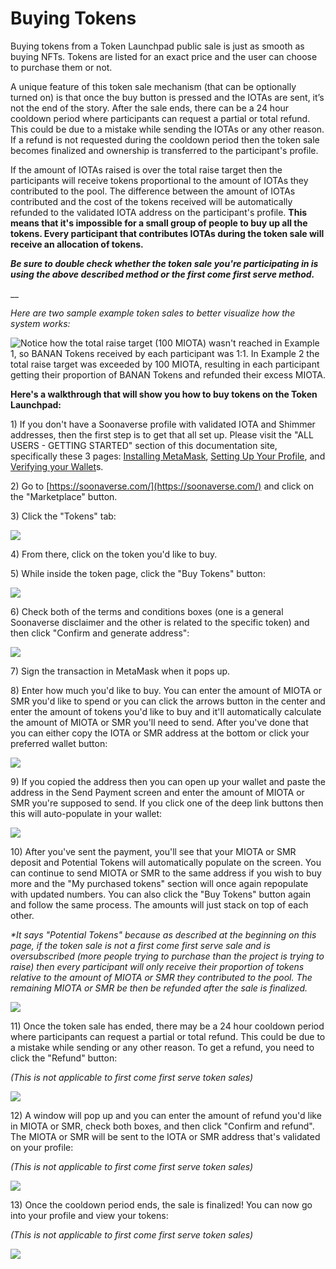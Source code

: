 # Buying Tokens

Buying tokens from a Token Launchpad public sale is just as smooth as buying NFTs. Tokens are listed for an exact price and the user can choose to purchase them or not.

A unique feature of this token sale mechanism (that can be optionally turned on) is that once the buy button is pressed and the IOTAs are sent, it’s not the end of the story. After the sale ends, there can be a 24 hour cooldown period where participants can request a partial or total refund. This could be due to a mistake while sending the IOTAs or any other reason. If a refund is not requested during the cooldown period then the token sale becomes finalized and ownership is transferred to the participant's profile.

If the amount of IOTAs raised is over the total raise target then the participants will receive tokens proportional to the amount of IOTAs they contributed to the pool. The difference between the amount of IOTAs contributed and the cost of the tokens received will be automatically refunded to the validated IOTA address on the participant's profile. **This means that it's impossible for a small group of people to buy up all the tokens. Every participant that contributes IOTAs during the token sale will receive an allocation of tokens.**

_**Be sure to double check whether the token sale you're participating in is using the above described method or the first come first serve method.**_

__

_Here are two sample example token sales to better visualize how the system works:_

![Notice how the total raise target (100 MIOTA) wasn't reached in Example 1, so BANAN Tokens received by each participant was 1:1. In Example 2 the total raise target was exceeded by 100 MIOTA, resulting in each participant getting their proportion of BANAN Tokens and refunded their excess MIOTA.](<../../.gitbook/assets/image (33).png>)



**Here's a walkthrough that will show you how to buy tokens on the Token Launchpad:**



1\) If you don't have a Soonaverse profile with validated IOTA and Shimmer addresses, then the first step is to get that all set up. Please visit the "ALL USERS - GETTING STARTED" section of this documentation site, specifically these 3 pages: [Installing MetaMask](../../all-users-getting-started/installing-metamask/), [Setting Up Your Profile](../../all-users-getting-started/setting-up-your-profile/), and [Verifying your Wallet](../../all-users-getting-started/verifying-your-wallets.md)s.

2\) Go to [https://soonaverse.com/](https://soonaverse.com/) and click on the "Marketplace" button.

3\) Click the "Tokens" tab:

![](<../../.gitbook/assets/image (36).png>)

4\) From there, click on the token you'd like to buy.

5\) While inside the token page, click the "Buy Tokens" button:

![](<../../.gitbook/assets/image (15).png>)

6\) Check both of the terms and conditions boxes (one is a general Soonaverse disclaimer and the other is related to the specific token) and then click "Confirm and generate address":

![](<../../.gitbook/assets/image (37).png>)

7\) Sign the transaction in MetaMask when it pops up.

8\) Enter how much you'd like to buy. You can enter the amount of MIOTA or SMR you'd like to spend or you can click the arrows button in the center and enter the amount of tokens you'd like to buy and it'll automatically calculate the amount of MIOTA or SMR you'll need to send. After you've done that you can either copy the IOTA or SMR address at the bottom or click your preferred wallet button:

![](<../../.gitbook/assets/image (9).png>)

9\) If you copied the address then you can open up your wallet and paste the address in the Send Payment screen and enter the amount of MIOTA or SMR you're supposed to send. If you click one of the deep link buttons then this will auto-populate in your wallet:

![](<../../.gitbook/assets/image (28).png>)

10\) After you've sent the payment, you'll see that your MIOTA or SMR deposit and Potential Tokens will automatically populate on the screen. You can continue to send MIOTA or SMR to the same address if you wish to buy more and the "My purchased tokens" section will once again repopulate with updated numbers. You can also click the "Buy Tokens" button again and follow the same process. The amounts will just stack on top of each other.

_\*It says "Potential Tokens" because as described at the beginning on this page, if the token sale is not a first come first serve sale and is oversubscribed (more people trying to purchase than the project is trying to raise) then every participant will only receive their proportion of tokens relative to the amount of MIOTA or SMR they contributed to the pool. The remaining MIOTA or SMR be then be refunded after the sale is finalized._

![](<../../.gitbook/assets/image (35).png>)

11\) Once the token sale has ended, there may be a 24 hour cooldown period where participants can request a partial or total refund. This could be due to a mistake while sending or any other reason. To get a refund, you need to click the "Refund" button:

_(This is not applicable to first come first serve token sales)_

![](<../../.gitbook/assets/image (1) (1) (3).png>)

12\) A window will pop up and you can enter the amount of refund you'd like in MIOTA or SMR, check both boxes, and then click "Confirm and refund". The MIOTA or SMR will be sent to the IOTA or SMR address that's validated on your profile:

_(This is not applicable to first come first serve token sales)_

![](<../../.gitbook/assets/image (11) (2).png>)

13\) Once the cooldown period ends, the sale is finalized! You can now go into your profile and view your tokens:

_(This is not applicable to first come first serve token sales)_

![](<../../.gitbook/assets/image (3) (2).png>)

